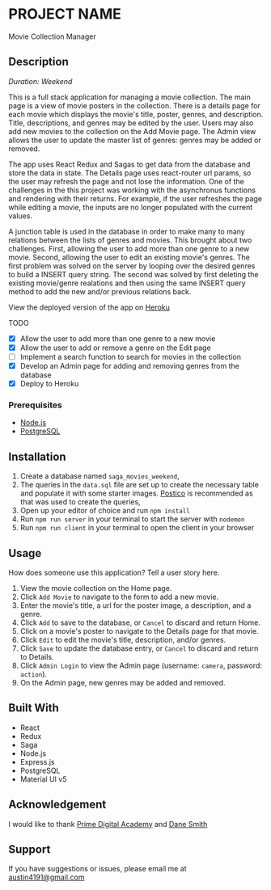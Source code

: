 # PROJECT NAME

Movie Collection Manager

## Description

_Duration: Weekend_

This is a full stack application for managing a movie collection. The main page is a view of movie posters in the collection. There is a details page for each movie which displays the movie's title, poster, genres, and description. Title, descriptions, and genres may be edited by the user. Users may also add new movies to the collection on the Add Movie page. The Admin view allows the user to update the master list of genres: genres may be added or removed.

The app uses React Redux and Sagas to get data from the database and store the data in state. The Details page uses react-router url params, so the user may refresh the page and not lose the information. One of the challenges in the this project was working with the asynchronus functions and rendering with their returns. For example, if the user refreshes the page while editing a movie, the inputs are no longer populated with the current values.

A junction table is used in the database in order to make many to many relations between the lists of genres and movies. This brought about two challenges. First, allowing the user to add more than one genre to a new movie. Second, allowing the user to edit an existing movie's genres. The first problem was solved on the server by looping over the desired genres to build a INSERT query string. The second was solved by first deleting the existing movie/genre realations and then using the same INSERT query method to add the new and/or previous relations back.

View the deployed version of the app on [Heroku](https://damp-temple-01678.herokuapp.com/)

TODO

- [x] Allow the user to add more than one genre to a new movie
- [x] Allow the user to add or remove a genre on the Edit page
- [ ] Implement a search function to search for movies in the collection
- [x] Develop an Admin page for adding and removing genres from the database
- [x] Deploy to Heroku

### Prerequisites

- [Node.js](https://nodejs.org/en/)
- [PostgreSQL](https://www.postgresql.org/)

## Installation

1. Create a database named `saga_movies_weekend`,
2. The queries in the `data.sql` file are set up to create the necessary table and populate it with some starter images. [Postico](https://eggerapps.at/postico/) is recommended as that was used to create the queries,
3. Open up your editor of choice and run `npm install`
4. Run `npm run server` in your terminal to start the server with `nodemon`
5. Run `npm run client` in your terminal to open the client in your browser

## Usage

How does someone use this application? Tell a user story here.

1. View the movie collection on the Home page.
2. Click `Add Movie` to navigate to the form to add a new movie.
3. Enter the movie's title, a url for the poster image, a description, and a genre.
4. Click `Add` to save to the database, or `Cancel` to discard and return Home.
5. Click on a movie's poster to navigate to the Details page for that movie.
6. Click `Edit` to edit the movie's title, description, and/or genres.
7. Click `Save` to update the database entry, or `Cancel` to discard and return to Details.
8. Click `Admin Login` to view the Admin page (username: `camera`, password: `action`).
9. On the Admin page, new genres may be added and removed.

## Built With

- React
- Redux
- Saga
- Node.js
- Express.js
- PostgreSQL
- Material UI v5

## Acknowledgement

I would like to thank [Prime Digital Academy](www.primeacademy.io) and [Dane Smith](https://github.com/DoctorHowser)

## Support

If you have suggestions or issues, please email me at [austin4191@gmail.com](www.google.com)
